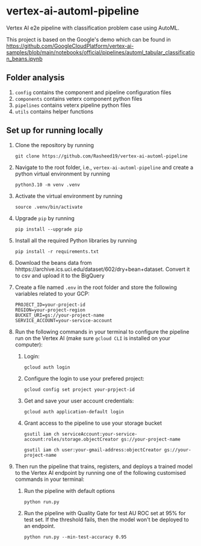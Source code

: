 # vertex-ai-automl-pipeline
Vertex AI e2e pipeline with classification problem case using AutoML.

This project is based on the Google's demo which can be 
found in https://github.com/GoogleCloudPlatform/vertex-ai-samples/blob/main/notebooks/official/pipelines/automl_tabular_classification_beans.ipynb

## Folder analysis
1. `config` contains the component and pipeline configuration files
1. `components` contains veterx component python files
1. `pipelines` contains veterx pipeline python files
1. `utils` contains helper functions 

## Set up for running locally
1. Clone the repository by running
    ```
    git clone https://github.com/Rasheed19/vertex-ai-automl-pipeline
    ```
1. Navigate to the root folder, i.e., `vertex-ai-automl-pipeline` and create a python virtual environment by running
    ```
    python3.10 -m venv .venv
    ``` 
1. Activate the virtual environment by running
    ```
    source .venv/bin/activate
    ```
1. Upgrade `pip` by running 
   ```
   pip install --upgrade pip
   ``` 
1. Install all the required Python libraries by running 
    ```
    pip install -r requirements.txt
    ```
1. Download the beans data from hhttps://archive.ics.uci.edu/dataset/602/dry+bean+dataset. Convert it to csv and upload it to the BigQuery

1. Create a file named `.env` in the root folder and store the following variables related to your GCP:
    ```
    PROJECT_ID=your-project-id
    REGION=your-project-region
    BUCKET_URI=gs://your-project-name
    SERVICE_ACCOUNT=your-service-account
    ```
1. Run the following commands in your terminal to configure the pipeline run on the Vertex AI (make sure 
   `gcloud CLI` is installed on your computer):
   1. Login:
       ```
       gcloud auth login
       ```
   1.  Configure the login to use your prefered project:
        ```
        gcloud config set project your-prpject-id
        ```
    1. Get and save your user account credentials:
          ```
          gcloud auth application-default login
          ```
    1. Grant access to the pipeline to use your storage bucket
        ```
        gsutil iam ch serviceAccount:your-service-account:roles/storage.objectCreator gs://your-project-name
        ```

        ```
        gsutil iam ch user:your-gmail-address:objectCreator gs://your-project-name
        ```

1. Then run the pipeline that trains, registers, and deploys a trained model to the Vertex AI endpoint
   by running one of the following customised commands in your terminal:
    1. Run the pipeline with default options
        ```
        python run.py
        ```
            
    1. Run the pipeline with Quality Gate for test AU ROC set at 95% for test set. If the threshold fails, then the model won't be deployed to an endpoint.
       ```
       python run.py --min-test-accuracy 0.95
       ````
